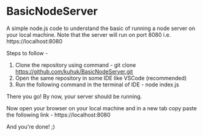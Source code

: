 # BasicNodeServer

A simple node.js code to understand the basic of running a node server on your local machine.
Note that the server will run on port 8080 i.e. https://localhost:8080

Steps to follow -
1. Clone the repository using command - git clone https://github.com/kuhuk/BasicNodeServer.git
2. Open the same repository in some IDE like VSCode (recommended)
3. Run the following command in the terminal of IDE - node index.js

There you go! By now, your server should be running.

Now open your browser on your local machine and in a new tab copy paste the following link - https://localhost:8080

And you're done! ;)
